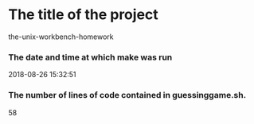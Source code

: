 # The title of the project
the-unix-workbench-homework 
### The date and time at which make was run 
2018-08-26 15:32:51
###  The number of lines of code contained in guessinggame.sh.   
58
